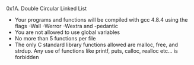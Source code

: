 0x1A. Double Circular Linked List

- Your programs and functions will be compiled with gcc 4.8.4 using the flags -Wall -Werror -Wextra and -pedantic
- You are not allowed to use global variables
- No more than 5 functions per file
- The only C standard library functions allowed are malloc, free, and strdup. Any use of functions like printf, puts, calloc, realloc etc… is forbidden
